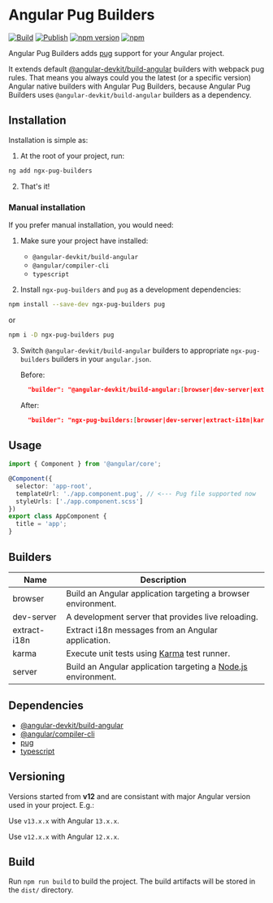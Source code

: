 # Angular Pug Builders

[![Build](https://github.com/lekhmanrus/ngx-pug-builders/actions/workflows/build.yml/badge.svg)](https://github.com/lekhmanrus/ngx-pug-builders/actions/workflows/build.yml)
[![Publish](https://github.com/lekhmanrus/ngx-pug-builders/actions/workflows/npm-publish.yml/badge.svg)](https://github.com/lekhmanrus/ngx-pug-builders/actions/workflows/npm-publish.yml)
[![npm version](https://img.shields.io/npm/v/lekhmanrus/ngx-pug-builders.svg)](https://www.npmjs.com/package/lekhmanrus/ngx-pug-builders)
[![npm](https://img.shields.io/npm/dm/lekhmanrus/ngx-pug-builders.svg)](https://www.npmjs.com/package/lekhmanrus/ngx-pug-builders)

Angular Pug Builders adds [pug](https://pugjs.org/) support for your Angular project.

It extends default [@angular-devkit/build-angular](https://github.com/angular/angular-cli/tree/master/packages/angular_devkit/build_angular) builders with webpack pug rules. That means you always could you the latest (or a specific version) Angular native builders with Angular Pug Builders, because Angular Pug Builders uses `@angular-devkit/build-angular` builders as a dependency.



## Installation

Installation is simple as:

1. At the root of your project, run:

```sh
ng add ngx-pug-builders
```


2. That's it!



### Manual installation

If you prefer manual installation, you would need:

1. Make sure your project have installed:

    * `@angular-devkit/build-angular`
    * `@angular/compiler-cli`
    * `typescript`


2. Install `ngx-pug-builders` and `pug` as a development dependencies:

```sh
npm install --save-dev ngx-pug-builders pug
```

or

```sh
npm i -D ngx-pug-builders pug
```


3. Switch `@angular-devkit/build-angular` builders to appropriate `ngx-pug-builders` builders in your `angular.json`.

    Before:
    ```json
      "builder": "@angular-devkit/build-angular:[browser|dev-server|extract-i18n|karma|server]"
    ```

    After:
    ```json
      "builder": "ngx-pug-builders:[browser|dev-server|extract-i18n|karma|server]"
    ```



## Usage

```ts
import { Component } from '@angular/core';

@Component({
  selector: 'app-root',
  templateUrl: './app.component.pug', // <--- Pug file supported now
  styleUrls: ['./app.component.scss']
})
export class AppComponent {
  title = 'app';
}

```



## Builders

| Name         | Description                                                                                                                                                                                                                          |
| ------------ | ------------------------------------------------------------------------------------------------------------------------------------------------------------------------------------------------------------------------------------ |
| browser      | Build an Angular application targeting a browser environment.                                                                                                                                                                        |
| dev-server   | A development server that provides live reloading.                                                                                                                                                                                   |
| extract-i18n | Extract i18n messages from an Angular application.                                                                                                                                                                                   |
| karma        | Execute unit tests using [Karma](https://github.com/karma-runner/karma) test runner.                                                                                                                                                 |
| server       | Build an Angular application targeting a [Node.js](https://nodejs.org) environment.                                                                                                                                                  |



## Dependencies

* [@angular-devkit/build-angular](https://github.com/angular/angular-cli/tree/master/packages/angular_devkit/build_angular)
* [@angular/compiler-cli](https://github.com/angular/angular/tree/master/packages/compiler-cli)
* [pug](https://github.com/pugjs/pug)
* [typescript](https://github.com/microsoft/TypeScript)



## Versioning

Versions started from **v12** and are consistant with major Angular version used in your project. E.g.:

Use `v13.x.x` with Angular `13.x.x`.

Use `v12.x.x` with Angular `12.x.x`.


## Build

Run `npm run build` to build the project. The build artifacts will be stored in the `dist/` directory.
